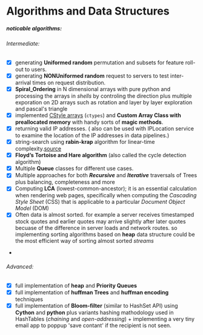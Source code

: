 # Algorithms and Data Structures

##### noticable algorithms:


###### Intermediate:
- [X] generating **Uniformed random** permutation and subsets for feature roll-out to users.
- [X] generating **NONUniformed random** request to servers to test inter-arrival times on request distribution.
- [X] **Spiral_Ordering** in N dimensional arrays with pure python and processing the arrays in *shells* by controling the direction plus multiple exporation on 2D arrays such as rotation and layer by layer exploration and pascal's triangle
- [X] implemented [CStyle arrays](Algorithms/String/merge_sorted_arrays.py) (`ctypes`) and **Custom Array Class with preallocated memory** with handy sorts of **magic methods**.
- [X] returning valid IP addresses. ( also can be used with IPLocation service to examine the location of the IP addresses in data pipelines.)
- [X] string-search using **rabin-krap** algorithm for linear-time complexity.[source](/Intermediate/String/string_search_algorithm.py)
- [X] **Floyd’s Tortoise and Hare algorithm** (also called the cycle detection algorithm)
- [X] Multiple **Queue** classes for different use cases.
- [X] Multiple approaches for both ***Recursive*** and ***Iterative*** traversals of Trees plus balancing, completeness and more
- [X] Computing **LCA** (lowest-common-ancestor); it is an essential calculation when rendering web pages, specifically when computing the *Cascading Style Sheet* (CSS) that is applicable to a particular _Document Object Model_ (DOM)
- [X] Often data is almost sorted. for example a server receives timestamped stock quotes and earlier quotes may arrive slightly after later quotes becuase of the difference in server loads and network routes. so implementing sorting algorithms based on **heap** data structure could be the most efficient way of sorting almost sorted *streams*
- 


###### Advanced:
- [X] full implementation of **heap** and **Priority Queues**
- [X] full implementation of **huffman Trees** and **huffman encoding** techniques
- [X] full implementation of **Bloom-filter** (similar to HashSet API) using **Cython** and **python** plus variants hashing mathodology used in HashTables (*chaining* and *open-addressing*) + implementing a very tiny email app to poppup 'save contant' if the recipient is not seen.